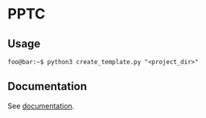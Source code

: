 # PPTC

## Usage
```console
foo@bar:~$ python3 create_template.py "<project_dir>"
```

## Documentation
See [documentation](Documentation/PPTC.pdf).
